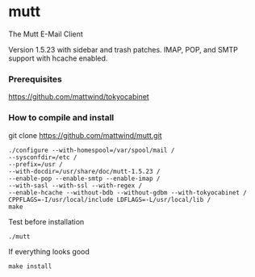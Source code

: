# mutt
The Mutt E-Mail Client

Version 1.5.23 with sidebar and trash patches. IMAP, POP, and SMTP support with hcache enabled.

### Prerequisites
https://github.com/mattwind/tokyocabinet

### How to compile and install
git clone https://github.com/mattwind/mutt.git

    ./configure --with-homespool=/var/spool/mail /
    --sysconfdir=/etc /
    --prefix=/usr /
    --with-docdir=/usr/share/doc/mutt-1.5.23 /
    --enable-pop --enable-smtp --enable-imap /
    --with-sasl --with-ssl --with-regex /
    --enable-hcache --without-bdb --without-gdbm --with-tokyocabinet /
    CPPFLAGS=-I/usr/local/include LDFLAGS=-L/usr/local/lib /
    make

Test before installation
  
    ./mutt

If everything looks good
  
    make install


